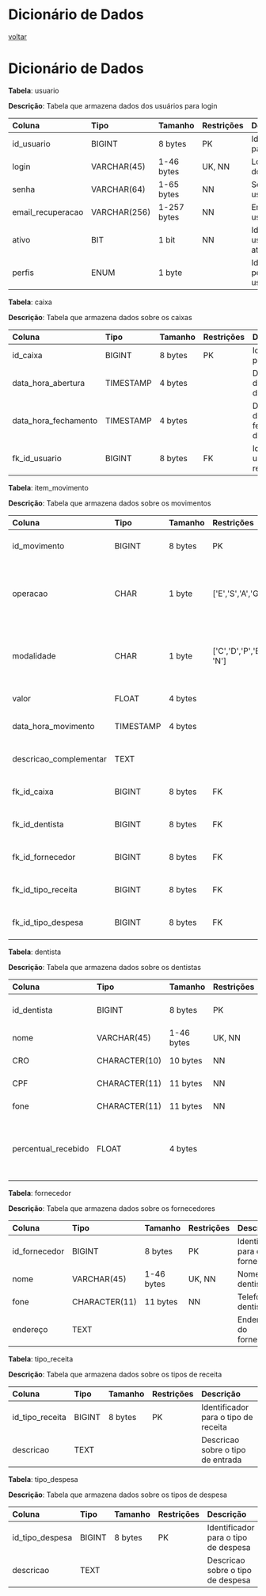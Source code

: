 # Dicionário de Dados

[voltar](../../../README.md)


# Dicionário de Dados

    

**Tabela**: usuario

**Descrição**: Tabela que armazena dados dos usuários para login

| **Coluna**  |**Tipo**|**Tamanho**|**Restrições**|**Descrição**|
|:------------|:-------|:----------|:-------------|:------------|
|id_usuario           |BIGINT  | 8 bytes   |PK            | Identificador para o usuario|   
|login        |VARCHAR(45)    | 1-46 bytes   |UK, NN            | Login/username do usuario|
|senha           |VARCHAR(64)  | 1-65 bytes   |    NN        | Senha do usuario|  
|email_recuperacao          |VARCHAR(256)  | 1-257 bytes   |     NN       | Email do usuario |    
|ativo           |BIT  | 1 bit   |    NN        | Identifica se o usuario está ativo|   
|perfis| ENUM|1 byte| |Identifica o perfil/papel do usuario |

**Tabela**: caixa

**Descrição**: Tabela que armazena dados sobre os caixas

| **Coluna**  |**Tipo**|**Tamanho**|**Restrições**|**Descrição**|
|:------------|:-------|:----------|:-------------|:------------|
|id_caixa           |BIGINT  | 8 bytes   |PK            | Identificador para o caixa|   
|data_hora_abertura        |TIMESTAMP    | 4 bytes   |            | Data e hora de abertura do caixa|
|data_hora_fechamento        |TIMESTAMP    | 4 bytes   |            | Data e hora de fechamento do caixa|  
|fk_id_usuario          |BIGINT  | 8 bytes   | FK           | Identifica o usuario responsavel | 

**Tabela**: item_movimento

**Descrição**: Tabela que armazena dados sobre os movimentos

| **Coluna**  |**Tipo**|**Tamanho**|**Restrições**|**Descrição**|
|:------------|:-------|:----------|:-------------|:------------|
|id_movimento           |BIGINT  | 8 bytes   |PK            | Identificador para o movimento|   
|operacao        |CHAR    | 1 byte   | ['E','S','A','G']           | Operação realizada [**E**ntrada, **S**aída, **A**porte, san**G**ria]|
|modalidade        |CHAR    | 1 byte   | ['C','D','P','B', 'N']           | Operação realizada [**C**rédito, **D**ébito, **P**ix, **B**oleto, di**N**heiro]|  
|valor          |FLOAT  | 4 bytes   |            | Valor do movimento |
|data_hora_movimento       |TIMESTAMP    | 4 bytes   |            | Data e hora do movimento | 
|descricao_complementar       |TEXT    |    |            | Descricao curta do movimento | 
|fk_id_caixa          |BIGINT  | 8 bytes   | FK           | Identifica o caixa pertencente |
|fk_id_dentista          |BIGINT  | 8 bytes   | FK           | Identifica o dentista responsavel |
|fk_id_fornecedor          |BIGINT  | 8 bytes   | FK           | Identifica o fornecedor responsavel |
|fk_id_tipo_receita          |BIGINT  | 8 bytes   | FK           | Identifica o tipo de receita | 
|fk_id_tipo_despesa          |BIGINT  | 8 bytes   | FK           | Identifica o tipo de despesa |    

**Tabela**: dentista

**Descrição**: Tabela que armazena dados sobre os dentistas

| **Coluna**  |**Tipo**|**Tamanho**|**Restrições**|**Descrição**|
|:------------|:-------|:----------|:-------------|:------------|
|id_dentista           |BIGINT  | 8 bytes   |PK            | Identificador para o dentista|   
|nome       |VARCHAR(45)    | 1-46 bytes   |UK, NN            | Nome do dentista|
|CRO           |CHARACTER(10)  | 10 bytes   |    NN        | CRO do dentista |  
|CPF          |CHARACTER(11)  | 11 bytes   |     NN       | CPF do dentista |    
|fone           |CHARACTER(11)  | 11 bytes   |    NN        | Telefone do dentista|   
|percentual_recebido| FLOAT|4 bytes| |Percentual de recebimento do dentista sobre os movimentos |

**Tabela**: fornecedor

**Descrição**: Tabela que armazena dados sobre os fornecedores

| **Coluna**  |**Tipo**|**Tamanho**|**Restrições**|**Descrição**|
|:------------|:-------|:----------|:-------------|:------------|
|id_fornecedor           |BIGINT  | 8 bytes   |PK            | Identificador para o fornecedor |   
|nome       |VARCHAR(45)    | 1-46 bytes   |UK, NN            | Nome do dentista| 
|fone           |CHARACTER(11)  | 11 bytes   |    NN        | Telefone do dentista|   
|endereço| TEXT| | |Endereço do fornecedor |

**Tabela**: tipo_receita

**Descrição**: Tabela que armazena dados sobre os tipos de receita

| **Coluna**  |**Tipo**|**Tamanho**|**Restrições**|**Descrição**|
|:------------|:-------|:----------|:-------------|:------------|
|id_tipo_receita           |BIGINT  | 8 bytes   |PK            | Identificador para o tipo de receita|
|descricao| TEXT| | |Descricao sobre o tipo de entrada |

**Tabela**: tipo_despesa

**Descrição**: Tabela que armazena dados sobre os tipos de despesa

| **Coluna**  |**Tipo**|**Tamanho**|**Restrições**|**Descrição**|
|:------------|:-------|:----------|:-------------|:------------|
|id_tipo_despesa           |BIGINT  | 8 bytes   |PK            | Identificador para o tipo de despesa|
|descricao| TEXT| | |Descricao sobre o tipo de despesa |

